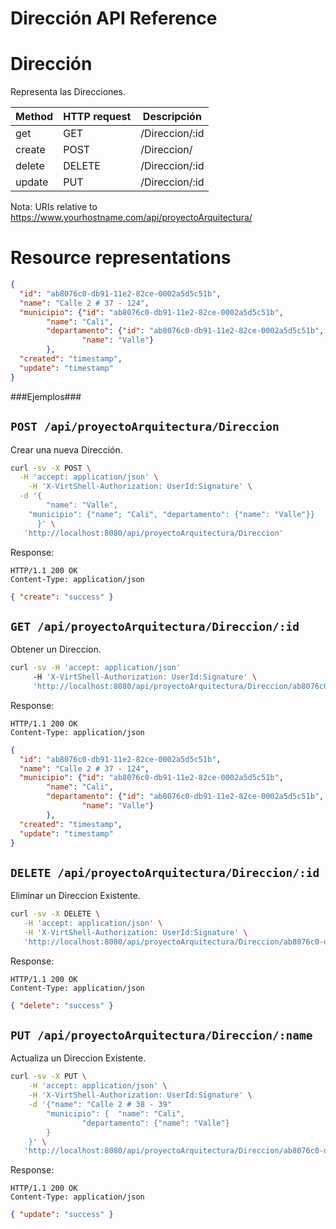 Dirección API Reference
====================

Dirección
====
Representa las Direcciones.

| Method | HTTP request | Descripción |
| --- | --- | ---- |
| get | GET | /Direccion/:id | Obtiene un Direccion por ID. |
| create | POST | /Direccion/ | Ingresar un nuevo Direccion. |
| delete | DELETE | /Direccion/:id | Elimina un Direccion Existente. |
| update | PUT | /Direccion/:id | Actualiza un Direccion Existente. |

Nota:
URIs relative to https://www.yourhostname.com/api/proyectoArquitectura/

Resource representations
========================
```json
{
  "id": "ab8076c0-db91-11e2-82ce-0002a5d5c51b",
  "name": "Calle 2 # 37 - 124",
  "municipio": {"id": "ab8076c0-db91-11e2-82ce-0002a5d5c51b", 
  		"name": "Cali", 
		"departamento": {"id": "ab8076c0-db91-11e2-82ce-0002a5d5c51b", 
				"name": "Valle"}
		},
  "created": "timestamp",
  "update": "timestamp"
}
```

###Ejemplos###

`POST /api/proyectoArquitectura/Direccion`
--------------------------------------------

Crear una nueva Dirección.

```sh
curl -sv -X POST \
  -H 'accept: application/json' \
    -H 'X-VirtShell-Authorization: UserId:Signature' \
  -d '{ 
        "name": "Valle",
	"municipio": {"name"; "Cali", "departamento": {"name": "Valle"}}
      }' \
   'http://localhost:8080/api/proyectoArquitectura/Direccion'
```

Response:
```
HTTP/1.1 200 OK
Content-Type: application/json
```
```json
{ "create": "success" }
```

`GET /api/proyectoArquitectura/Direccion/:id`
----------------------------------------------

Obtener un Direccion.

```sh
curl -sv -H 'accept: application/json' 
     -H 'X-VirtShell-Authorization: UserId:Signature' \ 
     'http://localhost:8080/api/proyectoArquitectura/Direccion/ab8076c0-db91-11e2-82ce-0002a5d5c51b'
```

Response:
```
HTTP/1.1 200 OK
Content-Type: application/json
```
```json
{
  "id": "ab8076c0-db91-11e2-82ce-0002a5d5c51b",
  "name": "Calle 2 # 37 - 124",
  "municipio": {"id": "ab8076c0-db91-11e2-82ce-0002a5d5c51b", 
  		"name": "Cali", 
		"departamento": {"id": "ab8076c0-db91-11e2-82ce-0002a5d5c51b", 
				"name": "Valle"}
		},
  "created": "timestamp",
  "update": "timestamp"
}
```

`DELETE /api/proyectoArquitectura/Direccion/:id`
----------------------------------------------
Eliminar un Direccion Existente.

```sh
curl -sv -X DELETE \
   -H 'accept: application/json' \
   -H 'X-VirtShell-Authorization: UserId:Signature' \
   'http://localhost:8080/api/proyectoArquitectura/Direccion/ab8076c0-db91-11e2-82ce-0002a5d5c51b'
```

Response:
```
HTTP/1.1 200 OK
Content-Type: application/json
```
```json
{ "delete": "success" }
```

`PUT /api/proyectoArquitectura/Direccion/:name`
----------------------------------------------

Actualiza un Direccion Existente.

```sh
curl -sv -X PUT \
	-H 'accept: application/json' \
   	-H 'X-VirtShell-Authorization: UserId:Signature' \
	-d '{"name": "Calle 2 # 38 - 39"
		"municipio": {	"name": "Cali", 
				"departamento": {"name": "Valle"}
		}
	}' \
   'http://localhost:8080/api/proyectoArquitectura/Direccion/ab8076c0-db91-11e2-82ce-0002a5d5c51b'
```

Response:
```
HTTP/1.1 200 OK
Content-Type: application/json
```
```json
{ "update": "success" }
```
